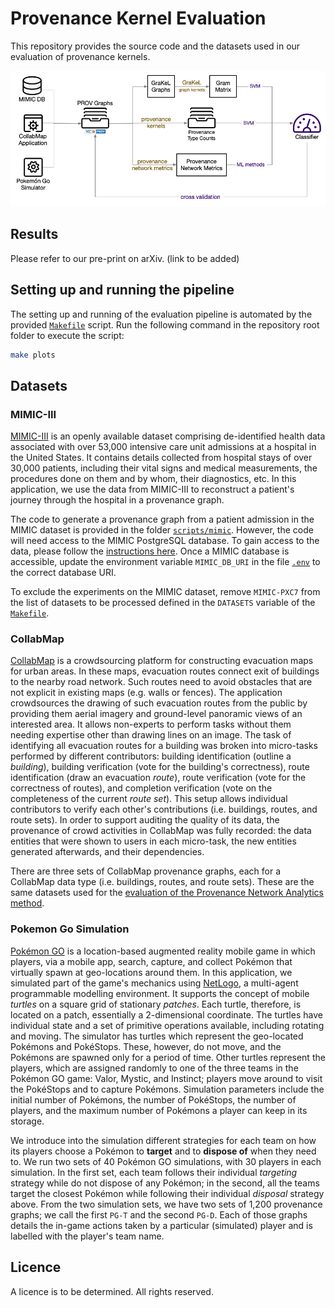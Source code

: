 # Provenance Kernel Evaluation

This repository provides the source code and the datasets used in our evaluation of provenance kernels.

![Overview of the Evaluation Pipeline](docs/pk-eval-pipeline-overview.png)

## Results

Please refer to our pre-print on arXiv. (link to be added)

## Setting up and running the pipeline

The setting up and running of the evaluation pipeline is automated by the provided [`Makefile`](Makefile) script. Run the following command in the repository root folder to execute the script:

```bash
make plots
```

## Datasets

### MIMIC-III

[MIMIC-III](https://mimic.physionet.org) is an openly available dataset comprising de-identified health data associated with over 53,000 intensive care unit admissions at a hospital in the United States. It contains details collected from hospital stays of over 30,000 patients, including their vital signs and medical measurements, the procedures done on them and by whom, their diagnostics, etc. In this application, we use the data from MIMIC-III to reconstruct a patient's journey through the hospital in a provenance graph.

The code to generate a provenance graph from a patient admission in the MIMIC dataset is provided in the folder [`scripts/mimic`](scripts/mimic). However, the code will need access to the MIMIC PostgreSQL database. To gain access to the data, please follow the [instructions here](https://mimic.physionet.org/gettingstarted/access/). Once a MIMIC database is accessible, update the environment variable `MIMIC_DB_URI` in the file [`.env`](.env) to the correct database URI.

To exclude the experiments on the MIMIC dataset, remove `MIMIC-PXC7` from the list of datasets to be processed defined in the `DATASETS` variable of the [`Makefile`](Makefile#L6).

### CollabMap

[CollabMap](https://dl.acm.org/doi/10.1145/2464464.2464508) is a crowdsourcing platform for constructing evacuation maps for urban areas. In these maps, evacuation routes connect exit of buildings to the nearby road network. Such routes need to avoid obstacles that are not explicit in existing maps (e.g. walls or fences). The application crowdsources the drawing of such evacuation routes from the public by providing them aerial imagery and ground-level panoramic views of an interested area. It allows non-experts to perform tasks without them needing expertise other than drawing lines on an image. The task of identifying all evacuation routes for a building was broken into micro-tasks performed by different contributors: building identification (outline a *building*), building verification (vote for the building's correctness), route identification (draw an evacuation *route*), route verification (vote for the correctness of routes), and completion verification (vote on the completeness of the current *route set*). This setup allows individual contributors to verify each other's contributions (i.e. buildings, routes, and route sets). In order to support auditing the quality of its data, the provenance of crowd activities in CollabMap was fully recorded: the data entities that were shown to users in each micro-task, the new entities generated afterwards, and their dependencies.

There are three sets of CollabMap provenance graphs, each for a CollabMap data type (i.e. buildings, routes, and route sets). These are the same datasets used for the [evaluation of the Provenance Network Analytics method](https://github.com/trungdong/datasets-provanalytics-dmkd).

### Pokemon Go Simulation

[Pokémon GO](https://pokemongolive.com) is a location-based augmented reality mobile game in which players, via a mobile app, search, capture, and collect Pokémon that virtually spawn at geo-locations around them. In this application, we simulated part of the game's mechanics using [NetLogo](https://ccl.northwestern.edu/netlogo/), a multi-agent programmable modelling environment. It supports the concept of mobile *turtles* on a square grid of stationary *patches*. Each turtle, therefore, is located on a patch, essentially a 2-dimensional coordinate. The turtles have individual state and a set of primitive operations available, including rotating and moving. The simulator has turtles which represent the geo-located Pokémons and PokéStops. These, however, do not move, and the Pokémons are spawned only for a period of time. Other turtles represent the players, which are assigned randomly to one of the three teams in the Pokémon GO game: Valor, Mystic, and Instinct; players move around to visit the PokéStops and to capture Pokémons. Simulation parameters include the initial number of Pokémons, the number of PokéStops, the number of players, and the maximum number of Pokémons a player can keep in its storage.

We introduce into the simulation different strategies for each team on how
its players choose a Pokémon to **target** and to **dispose of** when they need to. We run two sets of 40 Pokémon GO simulations, with 30 players in each simulation. In the first set, each team follows their individual *targeting* strategy while do not dispose of any Pokémon; in the second, all the teams target the closest Pokémon while following their individual *disposal* strategy above. From the two simulation sets, we have two sets of 1,200 provenance graphs; we call the first `PG-T` and the second `PG-D`. Each of those graphs details the in-game actions taken by a particular (simulated) player and is labelled with the player's team name.

## Licence

A licence is to be determined. All rights reserved.
